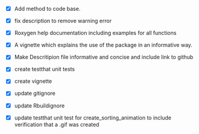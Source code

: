 - [x] Add method to code base.
- [x] fix description to remove warning error
- [x] Roxygen help documentation including examples for all functions
- [x] A vignette which explains the use of the package in an informative way.
- [x] Make Descritipion file informative and concise and include link to github
- [x] create testthat unit tests
- [x] create vignette
- [x] update gitignore
- [x] update Rbuildignore
- [x] update testthat unit test for create_sorting_animation to include verification that a .gif was created 
      
